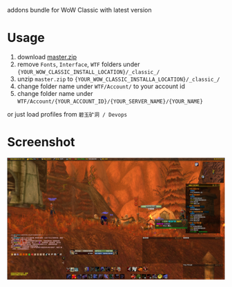 addons bundle for WoW Classic with latest version

# Usage

1. download [master.zip](https://github.com/BestLanguage/bless-fraternity/archive/master.zip)
2. remove `Fonts`, `Interface`, `WTF` folders under `{YOUR_WOW_CLASSIC_INSTALL_LOCATION}/_classic_/`
3. unzip `master.zip` to `{YOUR_WOW_CLASSIC_INSTALLA_LOCATION}/_classic_/`
4. change folder name under `WTF/Account/` to your account id
5. change folder name under `WTF/Account/{YOUR_ACCOUNT_ID}/{YOUR_SERVER_NAME}/{YOUR_NAME}`

or just load profiles from `碧玉矿洞 / Devops`

# Screenshot

![Screenshot](https://github.com/BestLanguage/bless-fraternity/raw/master/screentshot-20191208123442.jpg)
